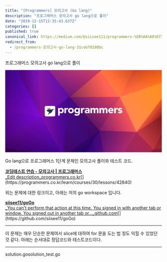 ```yaml
---
title: "[Programmers] 모의고사 (Go lang)"
description: "프로그래머스 모의고사 go lang으로 풀이"
date: "2019-12-15T12:35:43.637Z"
categories: []
published: true
canonical_link: https://medium.com/@siisee111/programmers-%EB%AA%A8%EC%9D%98%EA%B3%A0%EC%82%AC-go-lang-31cebf0280bc
redirect_from:
  - /programmers-모의고사-go-lang-31cebf0280bc
---
```


프로그래머스 모의고사 go lang으로 풀이

![](./asset-1.png)

Go lang으로 프로그래머스 1단계 문제인 모의고사 풀이와 테스트 코드.

[**코딩테스트 연습 - 모의고사 | 프로그래머스**  
_Edit description_programmers.co.kr](https://programmers.co.kr/learn/courses/30/lessons/42840 "https://programmers.co.kr/learn/courses/30/lessons/42840")[](https://programmers.co.kr/learn/courses/30/lessons/42840)

위는 문제에 대한 링크이고, 아래는 저의 go workspace 입니다.

[**siisee11/goGo**  
_You can't perform that action at this time. You signed in with another tab or window. You signed out in another tab or…_github.com](https://github.com/siisee11/goGo "https://github.com/siisee11/goGo")[](https://github.com/siisee11/goGo)

---

이 문제는 매우 단순한 문제여서 slice에 대하여 for 문을 도는 법 정도 익힐 수 있었던 것 같다. 아래는 순서대로 정답코드와 테스트코드이다.

---

solution.gosolution\_test.go
